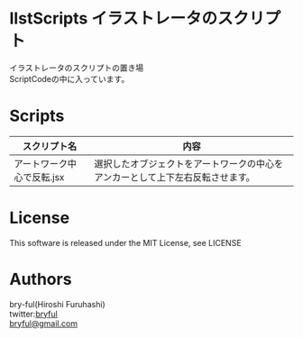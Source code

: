 # IlstScripts イラストレータのスクリプト

イラストレータのスクリプトの置き場<br>
ScriptCodeの中に入っています。<br>

# Scripts

| スクリプト名                  | 内容                                                                           |
| -------------------------- | ------------------------------------------------------------------------------ |
| アートワーク中心で反転.jsx      | 選択したオブジェクトをアートワークの中心をアンカーとして上下左右反転させます。 |
# License
This software is released under the MIT License, see LICENSE

# Authors

bry-ful(Hiroshi Furuhashi)<br>
twitter:[bryful](https://twitter.com/bryful)<br>
bryful@gmail.com
